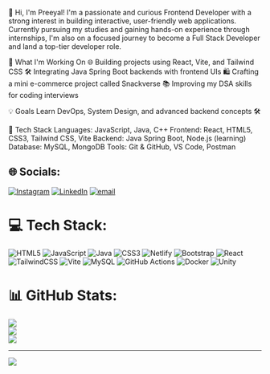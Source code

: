 👋 Hi, I'm Preeyal!
I'm a passionate and curious Frontend Developer with a strong interest in building interactive, user-friendly web applications. Currently pursuing my studies and gaining hands-on experience through internships, I'm also on a focused journey to become a Full Stack Developer and land a top-tier developer role.

🚀 What I'm Working On
🌐 Building projects using React, Vite, and Tailwind CSS
🛠️ Integrating Java Spring Boot backends with frontend UIs
🛍️ Crafting a mini e-commerce project called Snackverse
📚 Improving my DSA skills for coding interviews

💡 Goals
Learn DevOps, System Design, and advanced backend concepts 🛠️

🧰 Tech Stack
Languages: JavaScript, Java, C++
Frontend: React, HTML5, CSS3, Tailwind CSS, Vite
Backend: Java Spring Boot, Node.js (learning)
Database: MySQL, MongoDB
Tools: Git & GitHub, VS Code, Postman

## 🌐 Socials:
[![Instagram](https://img.shields.io/badge/Instagram-%23E4405F.svg?logo=Instagram&logoColor=white)](https://instagram.com/p.rea1) [![LinkedIn](https://img.shields.io/badge/LinkedIn-%230077B5.svg?logo=linkedin&logoColor=white)](https://linkedin.com/in/rathodpreeyal) [![email](https://img.shields.io/badge/Email-D14836?logo=gmail&logoColor=white)](mailto:preeyalrathod44@gmail.com) 

# 💻 Tech Stack:
![HTML5](https://img.shields.io/badge/html5-%23E34F26.svg?style=for-the-badge&logo=html5&logoColor=white) ![JavaScript](https://img.shields.io/badge/javascript-%23323330.svg?style=for-the-badge&logo=javascript&logoColor=%23F7DF1E) ![Java](https://img.shields.io/badge/java-%23ED8B00.svg?style=for-the-badge&logo=openjdk&logoColor=white) ![CSS3](https://img.shields.io/badge/css3-%231572B6.svg?style=for-the-badge&logo=css3&logoColor=white) ![Netlify](https://img.shields.io/badge/netlify-%23000000.svg?style=for-the-badge&logo=netlify&logoColor=#00C7B7) ![Bootstrap](https://img.shields.io/badge/bootstrap-%238511FA.svg?style=for-the-badge&logo=bootstrap&logoColor=white) ![React](https://img.shields.io/badge/react-%2320232a.svg?style=for-the-badge&logo=react&logoColor=%2361DAFB) ![TailwindCSS](https://img.shields.io/badge/tailwindcss-%2338B2AC.svg?style=for-the-badge&logo=tailwind-css&logoColor=white) ![Vite](https://img.shields.io/badge/vite-%23646CFF.svg?style=for-the-badge&logo=vite&logoColor=white) ![MySQL](https://img.shields.io/badge/mysql-4479A1.svg?style=for-the-badge&logo=mysql&logoColor=white) ![GitHub Actions](https://img.shields.io/badge/github%20actions-%232671E5.svg?style=for-the-badge&logo=githubactions&logoColor=white) ![Docker](https://img.shields.io/badge/docker-%230db7ed.svg?style=for-the-badge&logo=docker&logoColor=white) ![Unity](https://img.shields.io/badge/unity-%23000000.svg?style=for-the-badge&logo=unity&logoColor=white)
# 📊 GitHub Stats:
![](https://github-readme-stats.vercel.app/api?username=preeyalr&theme=dark&hide_border=false&include_all_commits=false&count_private=false)<br/>
![](https://nirzak-streak-stats.vercel.app/?user=preeyalr&theme=dark&hide_border=false)<br/>
![](https://github-readme-stats.vercel.app/api/top-langs/?username=preeyalr&theme=dark&hide_border=false&include_all_commits=false&count_private=false&layout=compact)

---
[![](https://visitcount.itsvg.in/api?id=preeyalr&icon=0&color=0)](https://visitcount.itsvg.in)

<!-- Proudly created with GPRM ( https://gprm.itsvg.in ) -->
